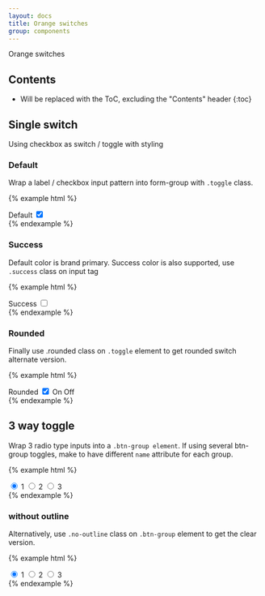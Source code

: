 ```yaml
---
layout: docs
title: Orange switches
group: components
---
```


Orange switches

## Contents

* Will be replaced with the ToC, excluding the "Contents" header
{:toc}

## Single switch

Using checkbox as switch / toggle with styling

### Default

Wrap a label / checkbox input pattern into form-group with `.toggle` class.

{% example html %}
<div class="form-group row o-switch">
  <label for="checkbox1" class="form-control-label col-md-3 col-xs-8">Default</label>
  <input class="checkbox sr-only" id="checkbox1" type="checkbox" checked/>
  <div class="toggle form-control-label col-xs-3" aria-hidden="true">
    <span class="on icon-checkbox-tick"></span>
    <span class="off icon-delete"></span>
  </div>
</div>
{% endexample %}

### Success

Default color is brand primary. Success color is also supported, use `.success` class on input tag

{% example html %}
<div class="form-group row o-switch">
  <label for="checkbox3" class="form-control-label col-md-3 col-xs-8">Success</label>
  <input class="checkbox success sr-only" id="checkbox3" type="checkbox"/>
  <label for="checkbox3" class="toggle form-control-label col-xs-3" aria-hidden="true">
    <span class="on icon-checkbox-tick"></span>
    <span class="off icon-delete"></span>
  </label>
</div>
{% endexample %}

### Rounded

Finally use .rounded class on `.toggle` element to get rounded switch alternate version.

{% example html %}
<div class="form-group row o-switch">
  <label for="checkbox4" class="form-control-label col-md-3 col-xs-8">Rounded</label>
  <input class="checkbox success sr-only" id="checkbox4" type="checkbox" checked/>
  <label for="checkbox4" class="toggle rounded form-control-label col-xs-3" aria-hidden="true">
    <span class="on">On</span>
    <span class="off">Off</span>
  </label>
</div>
{% endexample %}

## 3 way toggle

Wrap 3 radio type inputs into a `.btn-group element`. If using several btn-group toggles, make to have different `name` attribute for each group.

{% example html %}
<div class="o-switch btn-group" data-toggle="buttons" role="group">
  <label class="btn btn-secondary active">
    <input type="radio" name="options" id="option1" autocomplete="off" checked> 1
  </label>
  <label class="btn btn-secondary">
    <input type="radio" name="options" id="option2" autocomplete="off"> 2
  </label>
  <label class="btn btn-secondary">
    <input type="radio" name="options" id="option3" autocomplete="off"> 3
  </label>
</div>
{% endexample %}

### without outline

Alternatively, use `.no-outline` class on `.btn-group` element to get the clear version.

{% example html %}
<div class="o-switch btn-group no-outline" data-toggle="buttons" role="group">
  <label class="btn btn-secondary active">
    <input type="radio" name="options2" id="option21" autocomplete="off" checked> 1
  </label>
  <label class="btn btn-secondary">
    <input type="radio" name="options2" id="option22" autocomplete="off"> 2
  </label>
  <label class="btn btn-secondary">
    <input type="radio" name="options2" id="option33" autocomplete="off"> 3
  </label>
</div>
{% endexample %}
